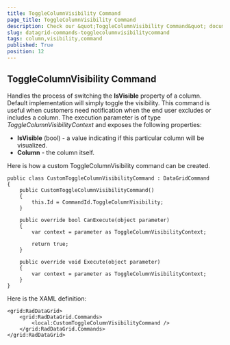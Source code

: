 ```yaml
---
title: ToggleColumnVisibility Command
page_title: ToggleColumnVisibility Command
description: Check our &quot;ToggleColumnVisibility Command&quot; documentation article for RadDataGrid for UWP control.
slug: datagrid-commands-togglecolumnvisibilitycommand
tags: column,visibility,command
published: True
position: 12
---
```


## ToggleColumnVisibility Command

Handles the process of switching the **IsVisible** property of a column. Default implementation will simply toggle the visibility. This command is useful when customers need notification when the end user excludes or includes a column. The execution parameter is of type *ToggleColumnVisibilityContext* and exposes the following properties:

* **IsVisible** (bool) - a value indicating if this particular column will be visualized.
* **Column** - the column itself.

Here is how a custom ToggleColumnVisibility command can be created.

    public class CustomToggleColumnVisibilityCommand : DataGridCommand
    {
        public CustomToggleColumnVisibilityCommand()
        {
            this.Id = CommandId.ToggleColumnVisibility;
        }

        public override bool CanExecute(object parameter)
        {
            var context = parameter as ToggleColumnVisibilityContext;

            return true;
        }

        public override void Execute(object parameter)
        {
            var context = parameter as ToggleColumnVisibilityContext;
        }
    }
	
	
Here is the XAML definition:

	<grid:RadDataGrid>
		<grid:RadDataGrid.Commands>
			<local:CustomToggleColumnVisibilityCommand />
		</grid:RadDataGrid.Commands>
	</grid:RadDataGrid>